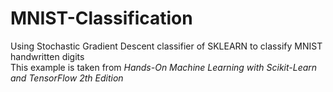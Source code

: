 # MNIST-Classification
Using Stochastic Gradient Descent classifier of SKLEARN to classify MNIST handwritten digits <br/>
This example is taken from *Hands-On Machine Learning with Scikit-Learn and TensorFlow 2th Edition* <br/>
